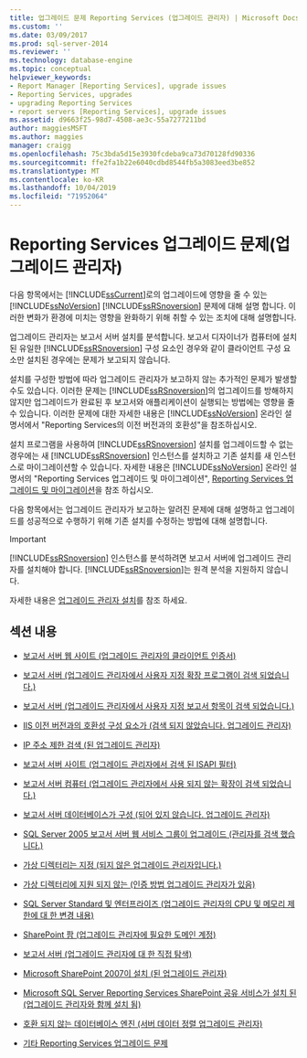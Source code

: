 ```yaml
---
title: 업그레이드 문제 Reporting Services (업그레이드 관리자) | Microsoft Docs
ms.custom: ''
ms.date: 03/09/2017
ms.prod: sql-server-2014
ms.reviewer: ''
ms.technology: database-engine
ms.topic: conceptual
helpviewer_keywords:
- Report Manager [Reporting Services], upgrade issues
- Reporting Services, upgrades
- upgrading Reporting Services
- report servers [Reporting Services], upgrade issues
ms.assetid: d9663f25-98d7-4508-ae3c-55a7277211bd
author: maggiesMSFT
ms.author: maggies
manager: craigg
ms.openlocfilehash: 75c3bda5d15e3930fcdeba9ca73d70128fd90336
ms.sourcegitcommit: ffe2fa1b22e6040cdbd8544fb5a3083eed3be852
ms.translationtype: MT
ms.contentlocale: ko-KR
ms.lasthandoff: 10/04/2019
ms.locfileid: "71952064"
---
```

# <a name="reporting-services-upgrade-issues-upgrade-advisor"></a>Reporting Services 업그레이드 문제(업그레이드 관리자)
  다음 항목에서는 [!INCLUDE[ssCurrent](../../includes/sscurrent-md.md)]로의 업그레이드에 영향을 줄 수 있는 [!INCLUDE[ssNoVersion](../../includes/ssnoversion-md.md)] [!INCLUDE[ssRSnoversion](../../includes/ssrsnoversion-md.md)] 문제에 대해 설명 합니다. 이러한 변화가 환경에 미치는 영향을 완화하기 위해 취할 수 있는 조치에 대해 설명합니다.  
  
 업그레이드 관리자는 보고서 서버 설치를 분석합니다. 보고서 디자이너가 컴퓨터에 설치된 유일한 [!INCLUDE[ssRSnoversion](../../includes/ssrsnoversion-md.md)] 구성 요소인 경우와 같이 클라이언트 구성 요소만 설치된 경우에는 문제가 보고되지 않습니다.  
  
 설치를 구성한 방법에 따라 업그레이드 관리자가 보고하지 않는 추가적인 문제가 발생할 수도 있습니다. 이러한 문제는 [!INCLUDE[ssRSnoversion](../../includes/ssrsnoversion-md.md)]의 업그레이드를 방해하지 않지만 업그레이드가 완료된 후 보고서와 애플리케이션이 실행되는 방법에는 영향을 줄 수 있습니다. 이러한 문제에 대한 자세한 내용은 [!INCLUDE[ssNoVersion](../../includes/ssnoversion-md.md)] 온라인 설명서에서 "Reporting Services의 이전 버전과의 호환성"을 참조하십시오.  
  
 설치 프로그램을 사용하여 [!INCLUDE[ssRSnoversion](../../includes/ssrsnoversion-md.md)] 설치를 업그레이드할 수 없는 경우에는 새 [!INCLUDE[ssRSnoversion](../../includes/ssrsnoversion-md.md)] 인스턴스를 설치하고 기존 설치를 새 인스턴스로 마이그레이션할 수 있습니다. 자세한 내용은 [!INCLUDE[ssNoVersion](../../includes/ssnoversion-md.md)] 온라인 설명서의 "Reporting Services 업그레이드 및 마이그레이션", [Reporting Services 업그레이드 및 마이그레이션](../../reporting-services/install-windows/upgrade-and-migrate-reporting-services.md)을 참조 하십시오.  
  
 다음 항목에서는 업그레이드 관리자가 보고하는 알려진 문제에 대해 설명하고 업그레이드를 성공적으로 수행하기 위해 기존 설치를 수정하는 방법에 대해 설명합니다.  
  
> [!IMPORTANT]  
>  [!INCLUDE[ssRSnoversion](../../includes/ssrsnoversion-md.md)] 인스턴스를 분석하려면 보고서 서버에 업그레이드 관리자를 설치해야 합니다. [!INCLUDE[ssRSnoversion](../../includes/ssrsnoversion-md.md)]는 원격 분석을 지원하지 않습니다.  
>   
>  자세한 내용은 [업그레이드 관리자 설치](../../../2014/sql-server/install/installing-upgrade-advisor.md)를 참조 하세요.  
  
## <a name="in-this-section"></a>섹션 내용  
  
-   [보고서 서버 웹 사이트 &#40;업그레이드 관리자의 클라이언트 인증서&#41;](../../../2014/sql-server/install/client-certificates-on-the-report-server-web-site-upgrade-advisor.md)  
  
-   [보고서 서버 &#40;업그레이드 관리자에서 사용자 지정 확장 프로그램이 검색 되었습니다.&#41;](../../../2014/sql-server/install/custom-extensions-were-detected-on-the-report-server-upgrade-advisor.md)  
  
-   [보고서 서버 &#40;업그레이드 관리자에서 사용자 지정 보고서 항목이 검색 되었습니다.&#41;](../../../2014/sql-server/install/custom-report-items-were-detected-on-the-report-server-upgrade-advisor.md)  
  
-   [IIS 이전 버전과의 호환성 구성 요소가 &#40;검색 되지 않았습니다. 업그레이드 관리자&#41;](../../../2014/sql-server/install/iis-backward-compatibility-components-were-not-detected-upgrade-advisor.md)  
  
-   [IP 주소 제한 검색 &#40;된 업그레이드 관리자&#41;](../../../2014/sql-server/install/ip-address-restriction-detected-upgrade-advisor.md)  
  
-   [보고서 서버 사이트 &#40;업그레이드 관리자에서 검색 된 ISAPI 필터&#41;](../../../2014/sql-server/install/isapi-filters-detected-on-the-report-server-site-upgrade-advisor.md)  
  
-   [보고서 서버 컴퓨터 &#40;업그레이드 관리자에서 사용 되지 않는 확장이 검색 되었습니다.&#41;](../../../2014/sql-server/install/obsolete-extensions-were-detected-on-the-report-server-computer-upgrade-advisor.md)  
  
-   [보고서 서버 데이터베이스가 구성 &#40;되어 있지 않습니다. 업그레이드 관리자&#41;](../../../2014/sql-server/install/report-server-database-is-not-configured-upgrade-advisor.md)  
  
-   [SQL Server 2005 보고서 서버 웹 서비스 그룹이 업그레이드 &#40;관리자를 검색 했습니다.&#41;](../../../2014/sql-server/install/sql-server-2005-report-server-web-service-group-detected-upgrade-advisor.md)  
  
-   [가상 디렉터리는 지정 &#40;되지 않은 업그레이드 관리자입니다.&#41;](../../../2014/sql-server/install/virtual-directories-are-unspecified-upgrade-advisor.md)  
  
-   [가상 디렉터리에 지원 되지 않는 &#40;인증 방법 업그레이드 관리자가 있음&#41;](../../../2014/sql-server/install/virtual-directory-has-unsupported-authentication-method-upgrade-advisor.md)  
  
-   [SQL Server Standard 및 엔터프라이즈 &#40;업그레이드 관리자의 CPU 및 메모리 제한에 대 한 변경 내용&#41;](../../../2014/sql-server/install/cpu-memory-limits-changes-sql-server-standard-enterprise-upgrade-advisor.md)  
  
-   [SharePoint 팜 &#40;업그레이드 관리자에 필요한 도메인 계정&#41;](../../../2014/sql-server/install/domain-accounts-required-for-sharepoint-farm-upgrade-advisor.md)  
  
-   [보고서 서버 &#40;업그레이드 관리자에 대 한 직접 탐색&#41;](../../../2014/sql-server/install/direct-browsing-to-report-server-upgrade-advisor.md)  
  
-   [Microsoft SharePoint 2007이 설치 &#40;된 업그레이드 관리자&#41;](../../../2014/sql-server/install/microsoft-sharepoint-2007-is-installed-upgrade-advisor.md)  
  
-   [Microsoft SQL Server Reporting Services SharePoint 공유 서비스가 설치 된 &#40;업그레이드 관리자와 함께 설치 됨&#41;](../../../2014/sql-server/install/sql-server-reporting-services-sharepoint-shared-service-side-by-side-upgrade-advisor.md)  
  
-   [호환 되지 않는 데이터베이스 엔진 &#40;서버 데이터 정렬 업그레이드 관리자&#41;](../../../2014/sql-server/install/incompatible-database-engine-server-collation-upgrade-advisor.md)  
  
-   [기타 Reporting Services 업그레이드 문제](../../../2014/sql-server/install/other-reporting-services-upgrade-issues.md)  
  
  
